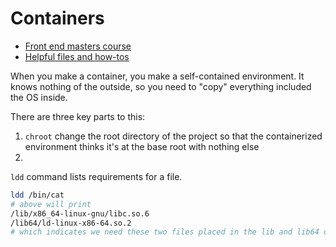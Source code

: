 # Containers

* [Front end masters course](https://frontendmasters.com/courses/complete-intro-containers/chroot/)
* [Helpful files and how-tos](https://btholt.github.io/complete-intro-to-containers/chroot)

When you make a container, you make a self-contained environment. It knows nothing of the outside, so you need to "copy" everything included the OS inside. 

There are three key parts to this:
1. `chroot` change the root directory of the project so that the containerized environment thinks it's at the base root with nothing else
2. 

`ldd` command lists requirements for a file. 
```sh
ldd /bin/cat
# above will print
/lib/x86_64-linux-gnu/libc.so.6
/lib64/ld-linux-x86-64.so.2
# which indicates we need these two files placed in the lib and lib64 directories.
```
